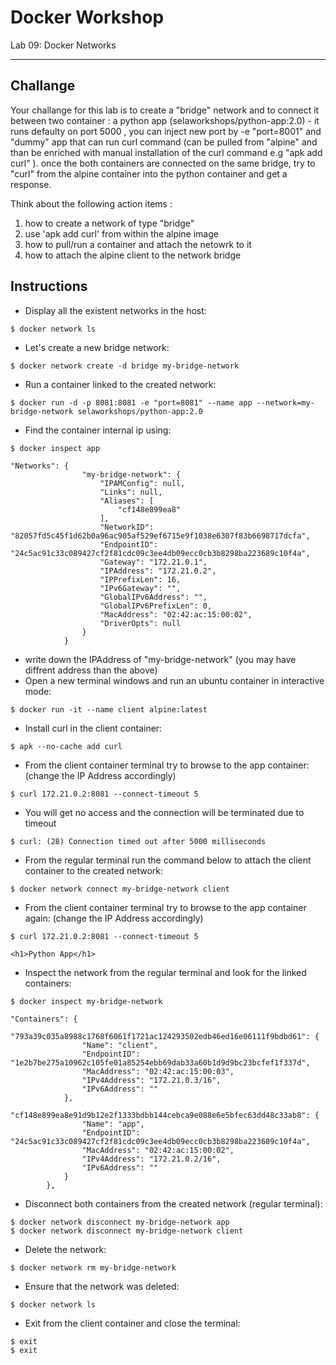 # Docker Workshop
Lab 09: Docker Networks

---
## Challange
Your challange for this lab is to create a "bridge" network 
and to connect it between two container : 
a python app (selaworkshops/python-app:2.0) - it runs defaulty on port 5000 , you can inject new port by -e "port=8001"
and "dummy" app that can run curl command (can be pulled from "alpine" and than 
be enriched with manual installation of the curl command e.g "apk add curl" ).
once the both containers are connected on the same bridge, try to "curl" from the alpine container
into the python container and get a response.

Think about the following action items :
1. how to create a network of type "bridge"
2. use 'apk add curl' from within the alpine image
3. how to pull/run a container and attach the netowrk to it
4. how to attach the alpine client to the network bridge


## Instructions

 - Display all the existent networks in the host:
```
$ docker network ls
```

 - Let's create a new bridge network:
```
$ docker network create -d bridge my-bridge-network
```

 - Run a container linked to the created network:
```
$ docker run -d -p 8081:8081 -e "port=8081" --name app --network=my-bridge-network selaworkshops/python-app:2.0
```

 - Find the container internal ip using:
```
$ docker inspect app
```
```
"Networks": {
                "my-bridge-network": {
                    "IPAMConfig": null,
                    "Links": null,
                    "Aliases": [
                        "cf148e899ea8"
                    ],
                    "NetworkID": "82057fd5c45f1d62b0a96ac905af529ef6715e9f1038e6307f83b6698717dcfa",
                    "EndpointID": "24c5ac91c33c089427cf2f81cdc09c3ee4db09ecc0cb3b8298ba223689c10f4a",
                    "Gateway": "172.21.0.1",
                    "IPAddress": "172.21.0.2",
                    "IPPrefixLen": 16,
                    "IPv6Gateway": "",
                    "GlobalIPv6Address": "",
                    "GlobalIPv6PrefixLen": 0,
                    "MacAddress": "02:42:ac:15:00:02",
                    "DriverOpts": null
                }
            }
```
 - write down the IPAddress of "my-bridge-network" (you may have diffrent address than the above)
 - Open a new terminal windows and run an ubuntu container in interactive mode:
```
$ docker run -it --name client alpine:latest
```

 - Install curl in the client container:
```
$ apk --no-cache add curl  
```

 - From the client container terminal try to browse to the app container:
 (change the IP Address accordingly)
```
$ curl 172.21.0.2:8081 --connect-timeout 5
```

 - You will get no access and the connection will be terminated due to timeout 
 ```
$ curl: (28) Connection timed out after 5000 milliseconds
```

 - From the regular terminal run the command below to attach the client container to the created network:
```
$ docker network connect my-bridge-network client
```

 - From the client container terminal try to browse to the app container again:
 (change the IP Address accordingly)
```
$ curl 172.21.0.2:8081 --connect-timeout 5
```
```
<h1>Python App</h1>
```

 - Inspect the network from the regular terminal and look for the linked containers:
```
$ docker inspect my-bridge-network
```
```
"Containers": {
            "793a39c035a8988c1768f6061f1721ac124293502edb46ed16e06111f9bdbd61": {
                "Name": "client",
                "EndpointID": "1e2b7be275a10962c105fe01a85254ebb69dab33a60b1d9d9bc23bcfef1f337d",
                "MacAddress": "02:42:ac:15:00:03",
                "IPv4Address": "172.21.0.3/16",
                "IPv6Address": ""
            },
            "cf148e899ea8e91d9b12e2f1333bdbb144cebca9e088e6e5bfec63dd48c33ab8": {
                "Name": "app",
                "EndpointID": "24c5ac91c33c089427cf2f81cdc09c3ee4db09ecc0cb3b8298ba223689c10f4a",
                "MacAddress": "02:42:ac:15:00:02",
                "IPv4Address": "172.21.0.2/16",
                "IPv6Address": ""
            }
        },
```

 - Disconnect both containers from the created network (regular terminal):
```
$ docker network disconnect my-bridge-network app
$ docker network disconnect my-bridge-network client
```

 - Delete the network:
```
$ docker network rm my-bridge-network
```

 - Ensure that the network was deleted:
```
$ docker network ls
```

 - Exit from the client container and close the terminal:
```
$ exit
$ exit
```
